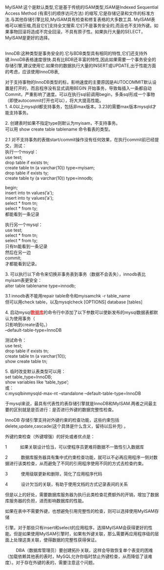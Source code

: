 <p>
	MyISAM:这个是默认类型,它是基于传统的ISAM类型,ISAM是Indexed Sequential Access Method 
(有索引的顺序访问方法) 的缩写,它是存储记录和文件的标准方法.与其他存储引擎比较,MyISAM具有检查和修复表格的大多数工具. 
MyISAM表格可以被压缩,而且它们支持全文搜索.它们不是事务安全的,而且也不支持外键。如果事物回滚将造成不完全回滚，不具有原子性。如果执行大量的SELECT，MyISAM是更好的选择。
</p>
<p>
	<br />
InnoDB:这种类型是事务安全的.它与BDB类型具有相同的特性,它们还支持外键.InnoDB表格速度很快.具有比BDB还丰富的特性,因此如果需要一个事务安全的存储引擎,建议使用它.如果你的数据执行大量的INSERT或UPDATE,出于性能方面的考虑，应该使用InnoDB表,
</p>
<p>
	对于支持事物的InnoDB类型的标，影响速度的主要原因是AUTOCOMMIT默认设置是打开的，而且程序没有显式调用BEGIN 
开始事务，导致每插入一条都自动Commit，严重影响了速度。可以在执行sql前调用begin，多条sql形成一个事物（即使autocommit打开也可以），将大大提高性能。<br />
1. 4.0以上mysqld都支持事务，包括非max版本。3.23的需要max版本mysqld才能支持事务。
</p>
<p>
	2. 创建表时如果不指定type则默认为myisam，不支持事务。<br />
可以用 show create table tablename 命令看表的类型。
</p>
<p>
	2.1 对不支持事务的表做start/commit操作没有任何效果，在执行commit前已经提交，测试：<br />
执行一个msyql：<br />
use test;<br />
drop table if exists tn;<br />
create table tn (a varchar(10)) type=myisam;<br />
drop table if exists ty;<br />
create table ty (a varchar(10)) type=innodb;
</p>
<p>
	begin;<br />
insert into tn values(’a');<br />
insert into ty values(’a');<br />
select * from tn;<br />
select * from ty;<br />
都能看到一条记录
</p>
<p>
	执行另一个mysql：<br />
use test;<br />
select * from tn;<br />
select * from ty;<br />
只有tn能看到一条记录<br />
然后在另一边<br />
commit;<br />
才都能看到记录。
</p>
<p>
	3. 可以执行以下命令来切换非事务表到事务（数据不会丢失），innodb表比myisam表更安全：<br />
alter table tablename type=innodb;
</p>
<p>
	3.1 innodb表不能用repair table命令和myisamchk -r table_name<br />
但可以用check table，以及mysqlcheck [OPTIONS] database [tables]
</p>
<p>
	4. 启动mysql<a href="http://lib.csdn.net/base/mysql" class="replace_word" title="MySQL知识库" target="_blank" style="color:#df3434;font-weight:bold;">数据库</a>的命令行中添加了以下参数可以使新发布的mysql数据表都默认为使用事务（<br />
只影响到create语句。）<br />
–default-table-type=InnoDB
</p>
<p>
	测试命令：<br />
use test;<br />
drop table if exists tn;<br />
create table tn (a varchar(10));<br />
show create table tn;
</p>
<p>
	5. 临时改变默认表类型可以用：<br />
set table_type=InnoDB;<br />
show variables like ‘table_type’;<br />
或：<br />
c:mysqlbinmysqld-max-nt –standalone –default-table-type=InnoDB
</p>
<p>
	于mysql来说，最具有代表性的表存储引擎就是InnoDB和MyISAM.两者之间最主要的区别就是是否进行：是否进行外键的数据完整性检查。
</p>
<p>
	InnoDB 存储引擎支持对外键约束的检查功能，这些约束包括 delete,update,cascade(这个具体是什么含义，留待以后补充) 。
</p>
<p>
	外键约束检查（外键增强）的好处或者优点是：
</p>
<p>
	1&nbsp;&nbsp;&nbsp;&nbsp;&nbsp;&nbsp;&nbsp;&nbsp;&nbsp;&nbsp; 如果关联设计恰当，可以使程序员更难将数据不一致性引入数据库
</p>
<p>
	2&nbsp;&nbsp;&nbsp;&nbsp;&nbsp;&nbsp;&nbsp;&nbsp;&nbsp;&nbsp; 数据库服务器具有集中式约束检查功能，就可以不必再应用程序一侧对数据进行该类检查，从而避免了不同的引用程序使用不同的方式去检查约束。
</p>
<p>
	3&nbsp;&nbsp;&nbsp;&nbsp;&nbsp;&nbsp;&nbsp;&nbsp;&nbsp;&nbsp; 使用级联更新和删除，简化了应用程序代码
</p>
<p>
	4&nbsp;&nbsp;&nbsp;&nbsp;&nbsp;&nbsp;&nbsp;&nbsp;&nbsp;&nbsp; 设计欠当的关联，有助于使用文档的方式记录表间的关系
</p>
<p>
	但是以上的好处，需要数据库服务器为执行此类检查花费额外的开销，增加了数据库服务器的负担，进而影响数据库的性能。
</p>
<p>
	如果在表中不需要外键，也想避免引用完整性的检查，则可以选择使用MyISAM存储
</p>
<p>
	引擎。对于那些只有insert和select的应用程序，选择MyISAM会获得更好的性能。但是如果使用MyISAM引擎时，如果有外键关联，那么需要再应用程序级的层面上处理这类关联，使得数据的完整性获得保证。
</p>
<p>
	&nbsp;&nbsp;&nbsp;&nbsp;&nbsp;&nbsp;&nbsp;&nbsp; DBA（数据库管理员）要创建拓扑关联，这样会导致恢复单个表变的困难（加载依赖其他表的表时，MySQL允许你临时禁止外键检查，从而降低了该难度）。对于存在外键的表的，需要注意这个问题。
</p>